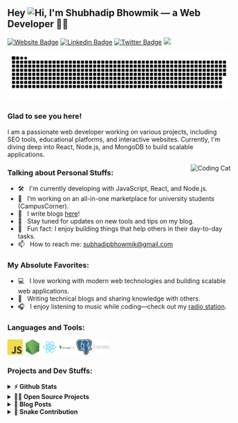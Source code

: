 ## Hey <img alt="Hi" src="./assets/Hi.gif" width="30px" height="30px" />, I'm Shubhadip Bhowmik — a Web Developer 👨‍💻

[![Website Badge](https://img.shields.io/badge/-OptiSEO.com-3b5998?style=flat&logo=google-chrome&logoColor=white)](https://optiseo.com/?ref=github-profile-readme-badge)
[![Linkedin Badge](https://img.shields.io/badge/-@subhadipbhowmik-0e76a8?style=flat&logo=Linkedin&logoColor=white)](https://linkedin.com/in/subhadipbhowmik)
[![Twitter Badge](https://img.shields.io/twitter/follow/myselfshubhadip)](https://twitter.com/myselfshubhadip)
![](https://visitor-badge.laobi.icu/badge?page_id=subhadipbhowmik.visitor-badge&color=0088cc)

<img src="https://raw.githubusercontent.com/subhadipbhowmik/subhadipbhowmik/master/assets/github-snake-dark.svg" />

### Glad to see you here!

I am a passionate web developer working on various projects, including SEO tools, educational platforms, and interactive websites. Currently, I'm diving deep into React, Node.js, and MongoDB to build scalable applications.

<img align="right" alt="Coding Cat" src="./assets/coding.webp" />

### Talking about Personal Stuffs:

- 🛠 &nbsp; I'm currently developing with JavaScript, React, and Node.js.
- 🚀 &nbsp; I’m working on an all-in-one marketplace for university students (CampusCorner).
- 💬 &nbsp; I write blogs [here](https://shubhadipbhowmik.vercel.app/blog/?ref=github-profile-readme)!
- 📰 &nbsp; Stay tuned for updates on new tools and tips on my blog.
- 👾 &nbsp; Fun fact: I enjoy building things that help others in their day-to-day tasks.
- 📫 &nbsp; How to reach me: subhadipbhowmik@gmail.com

### My Absolute Favorites:

- 💻 &nbsp; I love working with modern web technologies and building scalable web applications.
- 📰 &nbsp; Writing technical blogs and sharing knowledge with others.
- 🎧 &nbsp; I enjoy listening to music while coding—check out my [radio station](https://freecodecampradio.com).

### Languages and Tools:

<code><img height="35" src="https://raw.githubusercontent.com/github/explore/80688e429a7d4ef2fca1e82350fe8e3517d3494d/topics/javascript/javascript.png" alt="javascript"></code>
<code><img height="35" src="https://raw.githubusercontent.com/github/explore/80688e429a7d4ef2fca1e82350fe8e3517d3494d/topics/nodejs/nodejs.png" alt="nodejs"></code>
<code><img height="35" src="https://raw.githubusercontent.com/github/explore/80688e429a7d4ef2fca1e82350fe8e3517d3494d/topics/react/react.png" alt="react"></code>
<code><img height="35" src="https://raw.githubusercontent.com/github/explore/80688e429a7d4ef2fca1e82350fe8e3517d3494d/topics/mongodb/mongodb.png" alt="mongodb"></code>
<code><img height="35" src="https://raw.githubusercontent.com/github/explore/80688e429a7d4ef2fca1e82350fe8e3517d3494d/topics/postgresql/postgresql.png" alt="postgresql"></code>
<code><img height="35" src="https://raw.githubusercontent.com/github/explore/80688e429a7d4ef2fca1e82350fe8e3517d3494d/topics/express/express.png" alt="express"></code>

### Projects and Dev Stuffs:

<details>	
  <summary><b>⚡ Github Stats</b></summary>

  <img height="170em" src="https://grs-akash.vercel.app/api?username=subhadipbhowmik&show_icons=false&hide_border=true&count_private=true&show_icons=true&theme=radical&rank_icon=percentile" />
  <img height="170em" src="https://grs-akash.vercel.app/api/top-langs/?username=subhadipbhowmik&hide=html,Jupyter%20Notebook&show_icons=true&hide_border=true&layout=compact&langs_count=8&theme=radical" />
</details>

<details>
  <summary><b>🧑‍🚀 Open Source Projects</b></summary>

  <br />
  <table>
    <thead align="center">
      <tr>
        <td><b>💻 Projects</b></td>
        <td><b>🌟 Stars</b></td>
        <td><b>🍴 Forks</b></td>
        <td><b>🐛 Issues</b></td>
        <td><b>🔔 Pull Requests</b></td>
        <td><b>👨‍💻 Language</b></td>
      </tr>
    </thead>
    <tbody>
      <tr>
	<td><a href="https://github.com/subhadipbhowmik/optiseo"><b>🔧 OptiSEO</b></a></td>
        <td><img alt="Stars" src="https://img.shields.io/github/stars/subhadipbhowmik/optiseo?style=flat-square&labelColor=343b41"/></td>
        <td><img alt="Forks" src="https://img.shields.io/github/forks/subhadipbhowmik/optiseo?style=flat-square&labelColor=343b41"/></td>
        <td><img alt="Issues" src="https://img.shields.io/github/issues/subhadipbhowmik/optiseo?style=flat-square"/></td>
        <td><img alt="Pull Requests" src="https://img.shields.io/github/issues-pr/subhadipbhowmik/optiseo?style=flat-square"/></td>
        <td><img alt="Language" src="https://img.shields.io/github/languages/top/subhadipbhowmik/optiseo?style=flat-square"/></td>
      </tr>
      <tr>
	<td><a href="https://github.com/subhadipbhowmik/campuscorners"><b>📍 CampusCorner</b></a></td>
        <td><img alt="Stars" src="https://img.shields.io/github/stars/subhadipbhowmik/campuscorners?style=flat-square&labelColor=343b41"/></td>
        <td><img alt="Forks" src="https://img.shields.io/github/forks/subhadipbhowmik/campuscorners?style=flat-square&labelColor=343b41"/></td>
        <td><img alt="Issues" src="https://img.shields.io/github/issues/subhadipbhowmik/campuscorners?style=flat-square"/></td>
        <td><img alt="Pull Requests" src="https://img.shields.io/github/issues-pr/subhadipbhowmik/campuscorners?style=flat-square"/></td>
        <td><img alt="Language" src="https://img.shields.io/github/languages/top/subhadipbhowmik/campuscorners?style=flat-square"/></td> 
      </tr>
    </tbody>
  </table>
</details>

<details>
  <summary><b>📝 Blog Posts</b></summary>

- 🔥 [Understanding React's `useState`](https://shubhadipbhowmik.vercel.app/blog/understanding-react-usestate/?ref=github-profile-readme)
- 🚀 [How to Manage State with `useState` Hook](https://shubhadipbhowmik.vercel.app/blog/how-to-manage-state-with-usestate/?ref=github-profile-readme)
- 👨‍💻 [Introduction to JSX and React Components](https://shubhadipbhowmik.vercel.app/blog/introduction-to-jsx-and-react-components/?ref=github-profile-readme)

</details>

<details>
  <summary><b>🐍 Snake Contribution</b></summary>
  
  ![snake](https://raw.githubusercontent.com/subhadipbhowmik/subhadipbhowmik/output/github-snake.svg)

</details>
